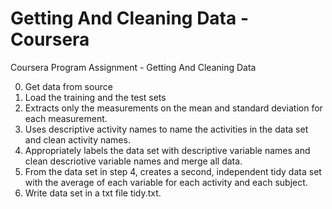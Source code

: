# Getting And Cleaning Data - Coursera
Coursera Program Assignment - Getting And Cleaning Data 

0. Get data from source
1. Load the training and the test sets
2. Extracts only the measurements on the mean and standard deviation for each measurement.
3. Uses descriptive activity names to name the activities in the data set and clean activity names.
4. Appropriately labels the data set with descriptive variable names and clean descriotive variable names and merge all data.
5. From the data set in step 4, creates a second, independent tidy data set with the average of each variable for each activity and each subject.
6. Write data set in a txt file tidy.txt.
